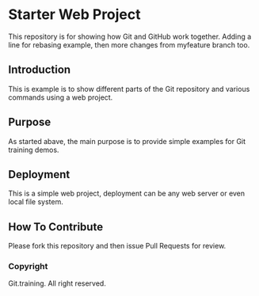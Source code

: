 # Starter Web Project

This repository is for showing how Git and GitHub work together. Adding a line for rebasing example, then more changes from myfeature 
branch too.

## Introduction

This is example is to show different parts of the Git repository and various commands using a web project. 

## Purpose

As started abave, the main purpose is to provide simple examples for Git training demos.

## Deployment
This is a simple web project, deployment can be any web server or even local file system.

## How To Contribute

Please fork this repository and then issue Pull Requests for review.

### Copyright

Git.training. All right reserved.